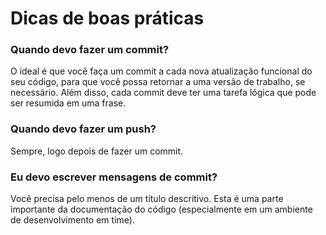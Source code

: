 # Dicas de boas práticas

### Quando devo fazer um commit? 

O ideal é que você faça um commit a cada nova atualização funcional do seu código, para que você possa retornar a uma versão de trabalho, se necessário. Além disso, cada commit deve ter uma tarefa lógica que pode ser resumida em uma frase.

### Quando devo fazer um push? 

Sempre, logo depois de fazer um commit. 

### Eu devo escrever mensagens de commit? 

Você precisa pelo menos de um título descritivo. Esta é uma parte importante da documentação do código \(especialmente em um ambiente de desenvolvimento em time\).
